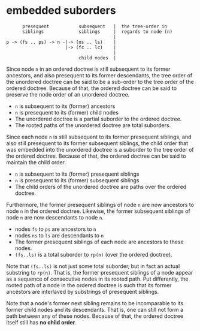 
<!-- ======================================================================= -->
# embedded suborders

```
      presequent           subsequent   |  the tree-order in
      siblings             siblings     |  regards to node (n)
                                        |
p -> (fs .. ps) -> n -|-> (ns .. ls)    |
                      |-> (fc .. lc)    |
                                        |
                           child nodes  |
```

Since node `n` in an ordered doctree is still subsequent to its former ancestors,
and also presequent to its former descendants, the tree order of the unordered
doctree can be said to be a sub-order to the tree order of the ordered doctree.
Because of that, the ordered doctree can be said to preserve the node order of
an unordered doctree.

* `n` is subsequent to its (former) ancestors
* `n` is presequent to its (former) child nodes
* The unordered doctree is a partial suborder to the ordered doctree.
* The rooted paths of the unordered doctree are total suborders.

Since each node `n` is still subsequent to its former presequent siblings, and
also still presequent to its former subsequent siblings, the child order that
was embedded into the unordered doctree is a suborder to the tree order of the
ordered doctree. Because of that, the ordered doctree can be said to maintain
the child order.

* `n` is subsequent to its (former) presequent siblings
* `n` is presequent to its (former) subsequent siblings
* The child orders of the unordered doctree are paths over the ordered doctree.

Furthermore, the former presequent siblings of node `n` are now ancestors to
node `n` in the ordered doctree. Likewise, the former subsequent siblings of
node `n` are now descendants to node `n`.

* nodes `fs` to `ps` are ancestors to `n`
* nodes `ns` to `ls` are descendants to `n`
* The former presequent siblings of each node are ancestors to these nodes.
* `(fs..ls)` is a total suborder to `rp(n)` (over the ordered doctree).

Note that `(fs..ls)` is not just some total suborder, but in fact an actual
substring to `rp(n)`. That is, the former presequent siblings of a node appear
as a sequence of consecutive nodes in its rooted path. Put differently, the
rooted path of a node in the ordered doctree is such that its former ancestors
are interlaved by substrings of presequent siblings.

Note that a node's former next sibling remains to be incomparable to its former
child nodes and its descendants. That is, one can still not form a path between
any of these nodes. Because of that, the ordered doctree itself still has
**no child order**.
